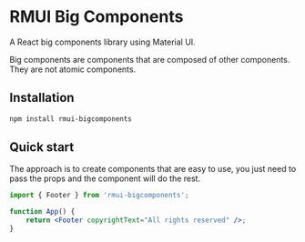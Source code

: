 # RMUI Big Components

A React big components library using Material UI.

Big components are components that are composed of other components. They are not atomic components.

## Installation

```bash
npm install rmui-bigcomponents
```

## Quick start

The approach is to create components that are easy to use, you just need to pass the props and the component will do the rest.

```jsx
import { Footer } from 'rmui-bigcomponents';

function App() {
    return <Footer copyrightText="All rights reserved" />;
}
```
